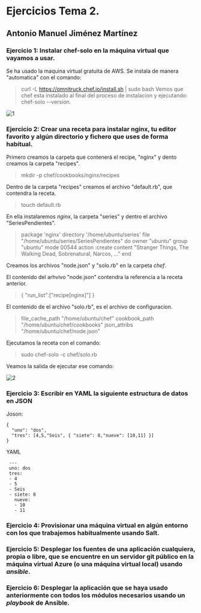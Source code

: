 # Ejercicios Tema 2.
## Antonio Manuel Jiménez Martínez
### **Ejercicio 1:** Instalar chef-solo en la máquina virtual que vayamos a usar.
Se ha usado la maquina virtual gratuita de AWS.
Se instala de manera "automatica" con el comando:
> curl -L https://omnitruck.chef.io/install.sh | sudo bash
Vemos que chef esta instalado al final del proceso de instalacion y ejecutando:
> chef-solo --version.

![1](https://user-images.githubusercontent.com/6977775/32634853-ff2da42c-c5ad-11e7-80ab-c3cf04196ab3.png)

### **Ejercicio 2:** Crear una receta para instalar **nginx**, tu editor favorito y algún directorio y fichero que uses de forma habitual.

Primero creamos la carpeta que contenerá el recipe, "nginx" y dento creamos la carpeta "recipes".
> mkdir -p chef/cookbooks/nginx/recipes

Dentro de la carpeta "recipes" creamos el archivo "default.rb", que contendra la receta.
> touch default.rb

En ella instalaremos *nginx*, la carpeta "series" y dentro el archivo "SeriesPendientes".

>  package 'nginx'
>  directory '/home/ubuntu/series'
>  file "/home/ubuntu/series/SeriesPendientes" do
>	owner "ubuntu"
>	group "ubuntu"
>	mode 00544
>	action :create
> 	content "Stranger Things, The Walking Dead, Sobrenatural, Narcos, ..."
>  end

Creamos los archivos "node.json" y "solo.rb" en la carpeta _chef_.

El contenido del arhvivo "node.json" contendra la referencia a la receta anterior.

>{
>  "run_list":["recipe[nginx]"]
>}

El contenido de el archivo "solo.rb", es el archivo de configuracion.

> file_cache_path "/home/ubuntu/chef"
> cookbook_path "/home/ubuntu/chef/cookbooks"
> json_attribs "/home/ubuntu/chef/node.json"

Ejecutamos la receta con el comando:

> sudo chef-solo -c chef/solo.rb

Veamos la salida de ejecutar ese comando:

![2](https://user-images.githubusercontent.com/6977775/32637930-e83f1e6c-c5bc-11e7-9787-f3406ceb4f32.png)


### **Ejercicio 3:** Escribir en YAML la siguiente estructura de datos en JSON
Joson:
```
{
  "uno": "dos",
  "tres": [4,5,"Seis", { "siete": 8,"nueve": [10,11] }]
}

```

YAML
```
 ---
 uno: dos
 tres:
 - 4
 - 5
 - Seis
 - siete: 8
   nueve:
   - 10
   - 11
```

### **Ejercicio 4:** Provisionar una máquina virtual en algún entorno con los que trabajemos habitualmente usando Salt.



### **Ejercicio 5:** Desplegar los fuentes de una aplicación cualquiera, propia o libre, que se encuentre en un servidor git público en la máquina virtual Azure (o una máquina virtual local) usando _**ansible**_.
### **Ejercicio 6:** Desplegar la aplicación que se haya usado anteriormente con todos los módulos necesarios usando un _**playbook**_ de Ansible.
